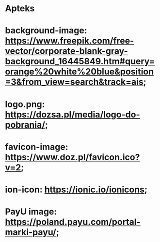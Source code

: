 # Apteks

# background-image: https://www.freepik.com/free-vector/corporate-blank-gray-background_16445849.htm#query=orange%20white%20blue&position=3&from_view=search&track=ais;

# logo.png: https://dozsa.pl/media/logo-do-pobrania/;

# favicon-image: https://www.doz.pl/favicon.ico?v=2;

# ion-icon: https://ionic.io/ionicons;

# PayU image: https://poland.payu.com/portal-marki-payu/;